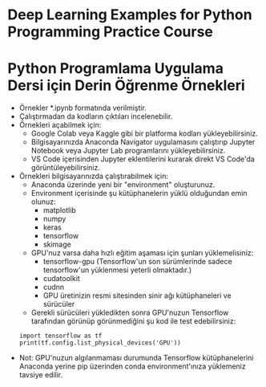 # Deep Learning Examples for Python Programming Practice Course

# Python Programlama Uygulama Dersi için Derin Öğrenme Örnekleri

* Örnekler *.ipynb formatında verilmiştir.
* Çalıştırmadan da kodların çıktıları incelenebilir.
* Örnekleri açabilmek için:
  * Google Colab veya Kaggle gibi bir platforma kodları yükleyebilirsiniz.
  * Bilgisayarınızda Anaconda Navigator uygulamasını çalıştırıp Jupyter Notebook veya Jupyter Lab programlarını yükleyebilirsiniz.
  * VS Code içerisinden Jupyter eklentilerini kurarak direkt VS Code'da görüntüleyebilirsiniz.
* Örnekleri bilgisayarınızda çalıştırabilmek için:
  * Anaconda üzerinde yeni bir "environment" oluşturunuz.
  * Environment içerisinde şu kütüphanelerin yüklü olduğundan emin olunuz:
    * matplotlib
    * numpy
    * keras
    * tensorflow
    * skimage
  * GPU'nuz varsa daha hızlı eğitim aşaması için şunları yüklemelisiniz:
    * tensorflow-gpu (Tensorflow'un son sürümlerinde sadece tensorflow'un yüklenmesi yeterli olmaktadır.)
    * cudatoolkit
    * cudnn
    * GPU üretinizin resmi sitesinden sinir ağı kütüphaneleri ve sürücüler
  * Gerekli sürücüleri yükledikten sonra GPU'nuzun Tensorflow tarafından görünüp görünmediğini şu kod ile test edebilirsiniz:
  ```
  import tensorflow as tf
  print(tf.config.list_physical_devices('GPU'))
  ```
* Not: GPU'nuzun algılanmaması durumunda Tensorflow kütüphanelerini Anaconda yerine pip üzerinden conda environment'ınıza yüklemeniz tavsiye edilir.
